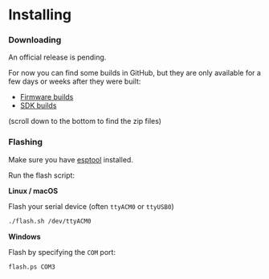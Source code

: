 # Installing

### Downloading

An official release is pending.

For now you can find some builds in GitHub, but they are only available for a few days or weeks after they were built:
- [Firmware builds](https://github.com/ByteWelder/Tactility/actions/workflows/build-firmware.yml)
- [SDK builds](https://github.com/ByteWelder/Tactility/actions/workflows/build-sdk.yml)

(scroll down to the bottom to find the zip files)

### Flashing

Make sure you have [esptool](https://docs.espressif.com/projects/esptool/en/latest/esp32/installation.html) installed.

Run the flash script:

**Linux / macOS**

Flash your serial device (often `ttyACM0` or `ttyUSB0`)

```bash
./flash.sh /dev/ttyACM0
```

**Windows**

Flash by specifying the `COM` port:

```ps
flash.ps COM3
```

